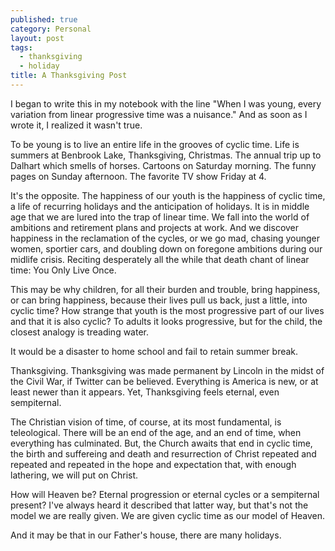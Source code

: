 ```yaml
---
published: true
category: Personal
layout: post
tags:
  - thanksgiving
  - holiday
title: A Thanksgiving Post
---
```

I began to write this in my notebook with the line "When I was young, every variation from linear progressive time was a nuisance." And as soon as I wrote it, I realized it wasn't true. 

To be young is to live an entire life in the grooves of cyclic time. Life is summers at Benbrook Lake, Thanksgiving, Christmas. The annual trip up to Dalhart which smells of horses. Cartoons on Saturday morning. The funny pages on Sunday afternoon. The favorite TV show Friday at 4. 

<!-- more -->

It's the opposite. The happiness of our youth is the happiness of cyclic time, a life of recurring holidays and the anticipation of holidays. It is in middle age that we are lured into the trap of linear time. We fall into the world of ambitions and retirement plans and projects at work. And we discover happiness in the reclamation of the cycles, or we go mad, chasing younger women, sportier cars, and doubling down on foregone ambitions during our midlife crisis. Reciting desperately all the while that death chant of linear time: You Only Live Once. 

This may be why children, for all their burden and trouble, bring happiness, or can bring happiness, because their lives pull us back, just a little, into cyclic time? How strange that youth is the most progressive part of our lives and that it is also cyclic? To adults it looks progressive, but for the child, the closest analogy is treading water. 

It would be a disaster to home school and fail to retain summer break. 

Thanksgiving. Thanksgiving was made permanent by Lincoln in the midst of the Civil War, if Twitter can be believed. Everything is America is new, or at least newer than it appears. Yet, Thanksgiving feels eternal, even sempiternal. 

The Christian vision of time, of course, at its most fundamental, is teleological. There will be an end of the age, and an end of time, when everything has culminated. But, the Church awaits that end in cyclic time, the birth and suffereing and death and resurrection of Christ repeated and repeated and repeated in the hope and expectation that, with enough lathering, we will put on Christ. 

How will Heaven be? Eternal progression or eternal cycles or a sempiternal present? I've always heard it described that latter way, but that's not the model we are really given. We are given cyclic time as our model of Heaven. 

And it may be that in our Father's house, there are many holidays.